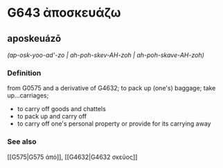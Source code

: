 # G643 ἀποσκευάζω

## aposkeuázō

_(ap-osk-yoo-ad'-zo | ah-poh-skev-AH-zoh | ah-poh-skave-AH-zoh)_

### Definition

from G0575 and a derivative of G4632; to pack up (one's) baggage; take up...carriages; 

- to carry off goods and chattels
- to pack up and carry off
- to carry off one's personal property or provide for its carrying away

### See also

[[G575|G575 ἀπό]], [[G4632|G4632 σκεῦος]]

